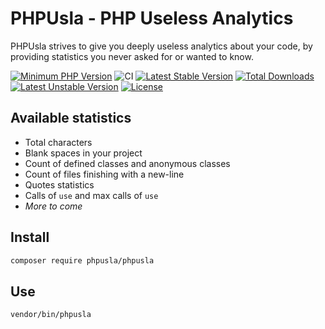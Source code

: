 # PHPUsla - PHP Useless Analytics

PHPUsla strives to give you deeply useless analytics about your code, by providing statistics you never asked for or wanted to know.

[![Minimum PHP Version](https://img.shields.io/badge/php-%3E%3D%208.0-8892BF.svg?style=flat-square)](https://php.net/)
![CI](https://github.com/alexandre-daubois/phpusla/actions/workflows/php.yml/badge.svg)
[![Latest Stable Version](http://poser.pugx.org/phpusla/phpusla/v)](https://packagist.org/packages/phpusla/phpusla)
[![Total Downloads](http://poser.pugx.org/phpusla/phpusla/downloads)](https://packagist.org/packages/phpunit/phpunit)
[![Latest Unstable Version](http://poser.pugx.org/phpusla/phpusla/v/unstable)](https://packagist.org/packages/phpusla/phpusla)
[![License](http://poser.pugx.org/phpunit/phpunit/license)](https://packagist.org/packages/phpusla/phpusla)

## Available statistics

- Total characters
- Blank spaces in your project
- Count of defined classes and anonymous classes
- Count of files finishing with a new-line
- Quotes statistics
- Calls of `use` and max calls of `use`
- _More to come_

## Install

```bash
composer require phpusla/phpusla
```

## Use

```bash
vendor/bin/phpusla
```
